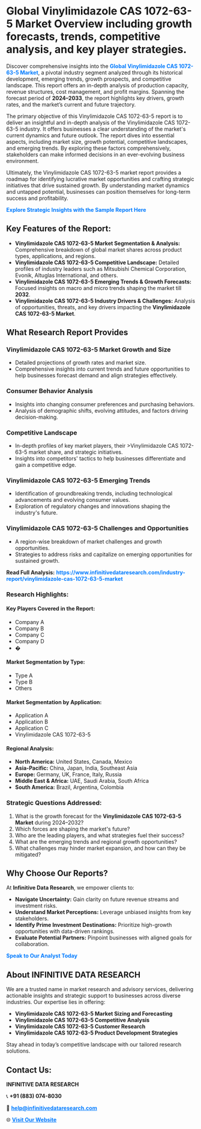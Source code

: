 <h1>Global Vinylimidazole CAS 1072-63-5 Market Overview including growth forecasts, trends, competitive analysis, and key player strategies.</h1>
<p>
Discover comprehensive insights into the 
<a href="https://www.infinitivedataresearch.com/industry-report/vinylimidazole-cas-1072-63-5-market" rel="dofollow" style="color: #007BFF; text-decoration: none;"><strong>Global Vinylimidazole CAS 1072-63-5 Market</strong></a>, a pivotal industry segment analyzed through its historical development, emerging trends, growth prospects, and competitive landscape. This report offers an in-depth analysis of production capacity, revenue structures, cost management, and profit margins. Spanning the forecast period of <strong>2024–2033</strong>, the report highlights key drivers, growth rates, and the market’s current and future trajectory.
</p>
<p>
The primary objective of this Vinylimidazole CAS 1072-63-5 report is to deliver an insightful and in-depth analysis of the Vinylimidazole CAS 1072-63-5 industry. It offers businesses a clear understanding of the market's current dynamics and future outlook. The report dives into essential aspects, including market size, growth potential, competitive landscapes, and emerging trends. By exploring these factors comprehensively, stakeholders can make informed decisions in an ever-evolving business environment.
</p>
<p>
Ultimately, the Vinylimidazole CAS 1072-63-5 market report provides a roadmap for identifying lucrative market opportunities and crafting strategic initiatives that drive sustained growth. By understanding market dynamics and untapped potential, businesses can position themselves for long-term success and profitability.
</p>
<p>
<a href="https://www.infinitivedataresearch.com/request-sample/reportId=107460" style="color: #007BFF; text-decoration: none;"><strong>Explore Strategic Insights with the Sample Report Here</strong></a>
</p>

<h2>Key Features of the Report:</h2>
<ul>
<li><strong>Vinylimidazole CAS 1072-63-5 Market Segmentation & Analysis:</strong> Comprehensive breakdown of global market shares across product types, applications, and regions.</li>
<li><strong>Vinylimidazole CAS 1072-63-5 Competitive Landscape:</strong> Detailed profiles of industry leaders such as Mitsubishi Chemical Corporation, Evonik, Altuglas International, and others.</li>
<li><strong>Vinylimidazole CAS 1072-63-5 Emerging Trends & Growth Forecasts:</strong> Focused insights on macro and micro trends shaping the market till <strong>2032</strong>.</li>
<li><strong>Vinylimidazole CAS 1072-63-5 Industry Drivers & Challenges:</strong> Analysis of opportunities, threats, and key drivers impacting the <strong>Vinylimidazole CAS 1072-63-5 Market</strong>.</li>
</ul>

<h2>What Research Report Provides</h2>
<h3>Vinylimidazole CAS 1072-63-5 Market Growth and Size</h3>
<ul>
<li>Detailed projections of growth rates and market size.</li>
<li>Comprehensive insights into current trends and future opportunities to help businesses forecast demand and align strategies effectively.</li>
</ul>

<h3>Consumer Behavior Analysis</h3>
<ul>
<li>Insights into changing consumer preferences and purchasing behaviors.</li>
<li>Analysis of demographic shifts, evolving attitudes, and factors driving decision-making.</li>
</ul>

<h3>Competitive Landscape</h3>
<ul>
<li>In-depth profiles of key market players, their >Vinylimidazole CAS 1072-63-5 market share, and strategic initiatives.</li>
<li>Insights into competitors' tactics to help businesses differentiate and gain a competitive edge.</li>
</ul>

<h3>Vinylimidazole CAS 1072-63-5 Emerging Trends</h3>
<ul>
<li>Identification of groundbreaking trends, including technological advancements and evolving consumer values.</li>
<li>Exploration of regulatory changes and innovations shaping the industry's future.</li>
</ul>

<h3>Vinylimidazole CAS 1072-63-5 Challenges and Opportunities</h3>
<ul>
<li>A region-wise breakdown of market challenges and growth opportunities.</li>
<li>Strategies to address risks and capitalize on emerging opportunities for sustained growth.</li>
</ul>
<p><strong>Read Full Analysis:</strong> <a href="https://www.infinitivedataresearch.com/industry-report/vinylimidazole-cas-1072-63-5-market" rel="dofollow" style="color: #007BFF; text-decoration: none;"><strong>https://www.infinitivedataresearch.com/industry-report/vinylimidazole-cas-1072-63-5-market</strong></a></p>
<h3>Research Highlights:</h3>
<h4>Key Players Covered in the Report:</h4>
<ul><li>Company A</li><li>Company B</li><li>Company C</li><li>Company D</li><li>�</li></ul>
<h4>Market Segmentation by Type:</h4>
<ul><li>Type A</li><li>Type B</li><li>Others</li></ul>
<h4>Market Segmentation by Application:</h4>
<ul><li>Application A</li><li>Application B</li><li>Application C</li><li>Vinylimidazole CAS 1072-63-5</li></ul>

<h4>Regional Analysis:</h4>
<ul>
<li><strong>North America:</strong> United States, Canada, Mexico</li>
<li><strong>Asia-Pacific:</strong> China, Japan, India, Southeast Asia</li>
<li><strong>Europe:</strong> Germany, UK, France, Italy, Russia</li>
<li><strong>Middle East & Africa:</strong> UAE, Saudi Arabia, South Africa</li>
<li><strong>South America:</strong> Brazil, Argentina, Colombia</li>
</ul>

<h3>Strategic Questions Addressed:</h3>
<ol>
<li>What is the growth forecast for the <strong>Vinylimidazole CAS 1072-63-5 Market</strong> during 2024–2032?</li>
<li>Which forces are shaping the market's future?</li>
<li>Who are the leading players, and what strategies fuel their success?</li>
<li>What are the emerging trends and regional growth opportunities?</li>
<li>What challenges may hinder market expansion, and how can they be mitigated?</li>
</ol>

<h2>Why Choose Our Reports?</h2>
<p>At <strong>Infinitive Data Research</strong>, we empower clients to:</p>
<ul>
<li><strong>Navigate Uncertainty:</strong> Gain clarity on future revenue streams and investment risks.</li>
<li><strong>Understand Market Perceptions:</strong> Leverage unbiased insights from key stakeholders.</li>
<li><strong>Identify Prime Investment Destinations:</strong> Prioritize high-growth opportunities with data-driven rankings.</li>
<li><strong>Evaluate Potential Partners:</strong> Pinpoint businesses with aligned goals for collaboration.</li>
</ul>
<p><a href="https://www.infinitivedataresearch.com/industry-report/vinylimidazole-cas-1072-63-5-market" rel="dofollow" style="color: #007BFF; text-decoration: none;"><strong>Speak to Our Analyst Today</strong></a></p>

<h2>About INFINITIVE DATA RESEARCH</h2>
<p>We are a trusted name in market research and advisory services, delivering actionable insights and strategic support to businesses across diverse industries. Our expertise lies in offering:</p>
<ul>
<li><strong>Vinylimidazole CAS 1072-63-5 Market Sizing and Forecasting</strong></li>
<li><strong>Vinylimidazole CAS 1072-63-5 Competitive Analysis</strong></li>
<li><strong>Vinylimidazole CAS 1072-63-5 Customer Research</strong></li>
<li><strong>Vinylimidazole CAS 1072-63-5 Product Development Strategies</strong></li>
</ul>
<p>Stay ahead in today’s competitive landscape with our tailored research solutions.</p>

<h2>Contact Us:</h2>
<p><strong>INFINITIVE DATA RESEARCH</strong></p>
<p>📞 <strong>+91 (883) 074-8030</strong></p>
<p>📧 <strong><a href="mailto:help@infinitivedataresearch.com" style="color: #007BFF;">help@infinitivedataresearch.com</a></strong></p>
<p>🌐 <strong><a href="https://www.infinitivedataresearch.com" rel="dofollow" style="color: #007BFF;">Visit Our Website</a></strong></p>